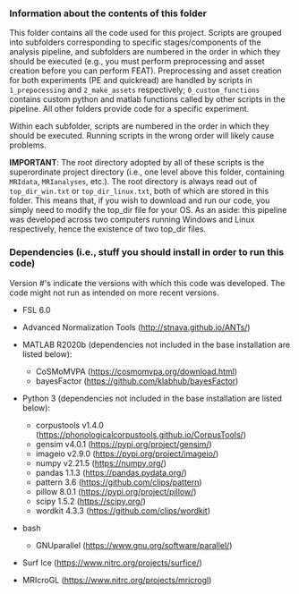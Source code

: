 ### Information about the contents of this folder
This folder contains all the code used for this project. Scripts are grouped into subfolders corresponding to specific stages/components of the analysis pipeline, and subfolders are numbered in the order in which they should be executed (e.g., you must perform preprocessing and asset creation before you can perform FEAT). Preprocessing and asset creation for both experiments (PE and quickread) are handled by scripts in `1_prepocessing` and `2_make_assets` respectively; `0_custom_functions` contains custom python and matlab functions called by other scripts in the pipeline. All other folders provide code for a specific experiment.

Within each subfolder, scripts are numbered in the order in which they should be executed. Running scripts in the wrong order will likely cause problems.

**IMPORTANT**: The root directory adopted by all of these scripts is the superordinate project directory (i.e., one level above this folder, containing `MRIdata`, `MRIanalyses`, etc.). The root directory is always read out of `top_dir_win.txt` or `top_dir_linux.txt`, both of which are stored in this folder. This means that, if you wish to download and run our code, you simply need to modify the top_dir file for your OS. As an aside: this pipeline was developed across two computers running Windows and Linux respectively, hence the existence of two top_dir files.

### Dependencies (i.e., stuff you should install in order to run this code)
Version #'s indicate the versions with which this code was developed. The code might not run as intended on more recent versions.

- FSL 6.0
- Advanced Normalization Tools (http://stnava.github.io/ANTs/)
- MATLAB R2020b (dependencies not included in the base installation are listed below):
  - CoSMoMVPA (https://cosmomvpa.org/download.html)
  - bayesFactor (https://github.com/klabhub/bayesFactor)
    
- Python 3 (dependencies not included in the base installation are listed below):
  - corpustools v1.4.0 (https://phonologicalcorpustools.github.io/CorpusTools/)
  - gensim v4.0.1 (https://pypi.org/project/gensim/)
  - imageio v2.9.0 (https://pypi.org/project/imageio/)
  - numpy v2.21.5 (https://numpy.org/)
  - pandas 1.1.3 (https://pandas.pydata.org/)
  - pattern 3.6 (https://github.com/clips/pattern)
  - pillow 8.0.1 (https://pypi.org/project/pillow/)
  - scipy 1.5.2 (https://scipy.org/)
  - wordkit 4.3.3 (https://github.com/clips/wordkit)
    
- bash
  - GNUparallel (https://www.gnu.org/software/parallel/)
 
- Surf Ice (https://www.nitrc.org/projects/surfice/)
- MRIcroGL (https://www.nitrc.org/projects/mricrogl)
